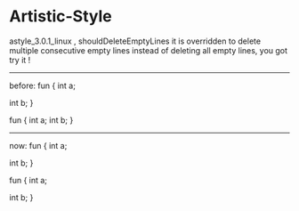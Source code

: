 # Artistic-Style
astyle_3.0.1_linux , shouldDeleteEmptyLines it is overridden to delete multiple consecutive empty lines instead of deleting all empty lines, you got try it !

----------------------------------------------------------------------------------------------
before:
fun
{
  int a;
  
  int b;
}

fun
{
  int a;
  int b;
}

----------------------------------------------------------------------------------------------
now:
fun
{
  int a;
  
  
  
  
  int b;
}

fun
{
  int a;
  
  int b;
}
